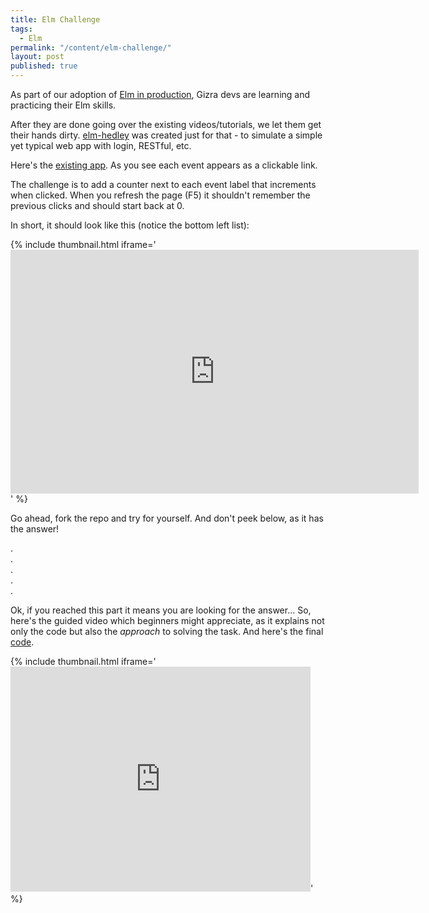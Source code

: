 ```yaml
---
title: Elm Challenge
tags:
  - Elm
permalink: "/content/elm-challenge/"
layout: post
published: true
---
```





As part of our adoption of [Elm in production](https://www.gizra.com/content/thinking-choosing-elm/), Gizra devs are learning and practicing their Elm skills.

After they are done going over the existing videos/tutorials, we let them get their hands dirty. [elm-hedley](https://github.com/Gizra/elm-hedley) was created just for that - to simulate a simple yet typical web app with login, RESTful, etc.

Here's the [existing app](https://gizra.github.io/elm-hedley). As you see each event appears as a clickable link.

The challenge is to add a counter next to each event label that increments when clicked. When you refresh the page (F5) it shouldn't remember the previous clicks and should start back at 0.

In short, it should look like this (notice the bottom left list):

{% include thumbnail.html iframe='<iframe src="https://gfycat.com/ifr/MellowUnpleasantBoar" frameborder="0" scrolling="no" width="653" height="390" style="-webkit-backface-visibility: hidden;-webkit-transform: scale(1);" ></iframe>' %}

Go ahead, fork the repo and try for yourself. And don't peek below, as it has the answer!

.  
.  
.  
.  
.  

<!-- more -->

Ok, if you reached this part it means you are looking for the answer... So, here's the guided video which beginners might appreciate, as it explains not only the code but also the _approach_ to solving the task. And here's the final [code](https://github.com/Gizra/elm-hedley/compare/420f0ca...linkCounter).

{% include thumbnail.html iframe='<iframe width="480" height="360" src="https://www.youtube.com/embed/GVuZ1ojK7ls?rel=0" frameborder="0" allowfullscreen></iframe>' %}
